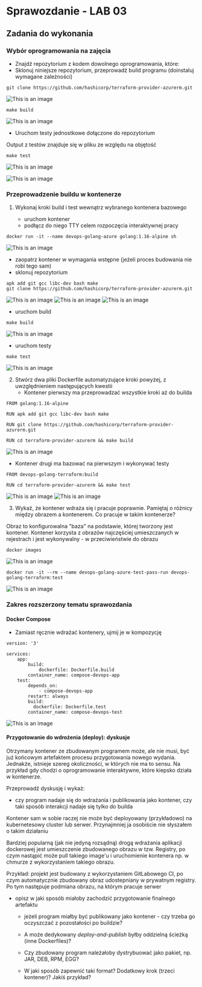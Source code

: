 # Sprawozdanie - LAB 03

## Zadania do wykonania

### Wybór oprogramowania na zajęcia

- Znajdź repozytorium z kodem dowolnego oprogramowania, które:
- Sklonuj niniejsze repozytorium, przeprowadź build programu (doinstaluj wymagane zależności)

```
git clone https://github.com/hashicorp/terraform-provider-azurerm.git
```

![This is an image](images/clonerepo.png)

```
make build
```

![This is an image](images/buildlocal.png)

- Uruchom testy jednostkowe dołączone do repozytorium

Output z testów znajduje się w pliku ze względu na objętość

```
make test
```

![This is an image](images/teststart.png)

![This is an image](images/testpass.png)

### Przeprowadzenie buildu w kontenerze

1. Wykonaj kroki build i test wewnątrz wybranego kontenera bazowego

   - uruchom kontener
   - podłącz do niego TTY celem rozpoczęcia interaktywnej pracy

```
docker run -it --name devops-golang-azure golang:1.16-alpine sh
```

![This is an image](images/gocontainer.png)

- zaopatrz kontener w wymagania wstępne (jeżeli proces budowania nie robi tego sam)
- sklonuj repozytorium

```
apk add git gcc libc-dev bash make
git clone https://github.com/hashicorp/terraform-provider-azurerm.git
```

![This is an image](images/installgit.png)
![This is an image](images/containeraddmake.png)
![This is an image](images/containerclone.png)

- uruchom build

```
make build
```

![This is an image](images/containerbuild.png)

- uruchom testy

```
make test
```

![This is an image](images/containertest.png)

2. Stwórz dwa pliki Dockerfile automatyzujące kroki powyżej, z uwzględnieniem następujących kwestii
   - Kontener pierwszy ma przeprowadzać wszystkie kroki aż do builda

```
FROM golang:1.16-alpine

RUN apk add git gcc libc-dev bash make

RUN git clone https://github.com/hashicorp/terraform-provider-azurerm.git

RUN cd terraform-provider-azurerm && make build
```

![This is an image](images/dockerbuild.png)

- Kontener drugi ma bazować na pierwszym i wykonywać testy

```
FROM devops-golang-terraform:build

RUN cd terraform-provider-azurerm && make test
```

![This is an image](images/dockertest.png)
![This is an image](images/dockertestpass.png)

3. Wykaż, że kontener wdraża się i pracuje poprawnie. Pamiętaj o różnicy między obrazem a kontenerem. Co pracuje w takim kontenerze?

Obraz to konfigurowalna "baza" na podstawie, której tworzony jest kontener. Kontener korzysta z obrazów najczęściej umieszczanych w rejestrach i jest wykonywalny - w przeciwieństwie do obrazu

```
docker images
```

![This is an image](images/dockerimages.png)

```
docker run -it --rm --name devops-golang-azure-test-pass-run devops-golang-terraform:test
```

![This is an image](images/dockerruntested.png)

### Zakres rozszerzony tematu sprawozdania

#### Docker Compose

- Zamiast ręcznie wdrażać kontenery, ujmij je w kompozycję

```
version: '3'

services:
    app:
        build:
            dockerfile: Dockerfile.build
        container_name: compose-devops-app
    test:
        depends_on:
            - compose-devops-app
        restart: always
        build:
          dockerfile: Dockerfile.test
        container_name: compose-devops-test
```

![This is an image](images/compose.png)

#### Przygotowanie do wdrożenia (deploy): dyskusje

Otrzymany kontener ze zbudowanym programem może, ale nie musi, być już końcowym artefaktem procesu przygotowania nowego wydania. Jednakże, istnieje szereg okoliczności, w których nie ma to sensu. Na przykład gdy chodzi o oprogramowanie interaktywne, które kiepsko działa w kontenerze.

Przeprowadź dyskusję i wykaż:

- czy program nadaje się do wdrażania i publikowania jako kontener, czy taki sposób interakcji nadaje się tylko do builda

Kontener sam w sobie raczej nie może być deployowany (przykładowo) na kubernetesowy cluster lub serwer. Przynajmniej ja osobiście nie słyszałem o takim działaniu

Bardziej popularną (jak nie jedyną rozsądną) drogą wdrażania aplikacji dockerowej jest umieszczenie zbudowanego obrazu w tzw. Registry, po czym nastąpić może pull takiego image'u i uruchomienie kontenera np. w chmurze z wykorzystaniem takiego obrazu.

Przykład: projekt jest budowany z wykorzystaniem GitLabowego CI, po czym automatycznie zbudowany obraz udostepniany w prywatnym registry. Po tym następuje podmiana obrazu, na którym pracuje serwer

- opisz w jaki sposób miałoby zachodzić przygotowanie finalnego artefaktu

  - jeżeli program miałby być publikowany jako kontener - czy trzeba go oczyszczać z pozostałości po buildzie?

  - A może dedykowany _deploy-and-publish_ byłby oddzielną ścieżką (inne Dockerfiles)?
  - Czy zbudowany program należałoby dystrybuować jako pakiet, np. JAR, DEB, RPM, EGG?
  - W jaki sposób zapewnić taki format? Dodatkowy krok (trzeci kontener)? Jakiś przykład?
